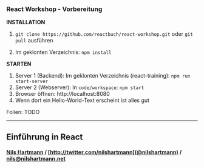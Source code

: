 ### React Workshop - Vorbereitung

**INSTALLATION**

1.  `git clone https://github.com/reactbuch/react-workshop.git`
    oder
    `git pull` ausführen

2.  Im geklonten Verzeichnis: `npm install`

**STARTEN**

1. Server 1 (Backend): Im geklonten Verzeichnis (react-training): `npm run start-server`
2. Server 2 (Webserver): In `code/workspace`: `npm start`
3. Browser öffnen: http://localhost:8080
4. Wenn dort ein Hello-World-Text erscheint ist alles gut

Folien: TODO

---

## Einführung in React

#### [Nils Hartmann](https://nilshartmann.net) / [http://twitter.com/nilshartmann](@nilshartmann) / [nils@nilshartmann.net](mailto:nils@nilshartmann.net)
